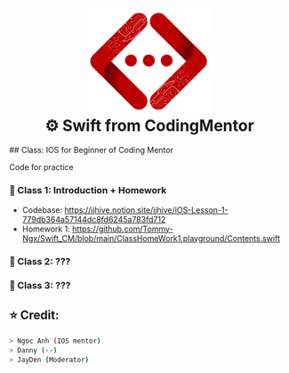 <h1 align="center">
  <img src="https://raw.githubusercontent.com/Tommy-Ngx/Swift_CM/main/Picture/codingmentor.png" width="224px"/><br/>
  ⚙️ Swift from CodingMentor
</h1>
## Class: IOS for Beginner of Coding Mentor

Code for practice
### 📖 Class 1: Introduction + Homework

- Codebase: https://jjhive.notion.site/jjhive/iOS-Lesson-1-779db364a57144dc8fd6245a783fd712
- Homework 1:
    https://github.com/Tommy-Ngx/Swift_CM/blob/main/ClassHomeWork1.playground/Contents.swift
### 📖 Class 2: ???


### 📖 Class 3: ???





## ⭐️  Credit: 
```bash
> Ngọc Anh (IOS mentor) 
> Danny (--)
> JayDen (Moderator)
```
